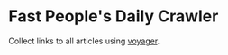 # Fast People's Daily Crawler

Collect links to all articles using [voyager](https://github.com/mattsse/voyager).

